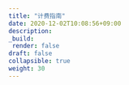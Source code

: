 ```yaml
---
title: "计费指南"
date: 2020-12-02T10:08:56+09:00
description:
_build:
 render: false 
draft: false
collapsible: true
weight: 30
---
```


